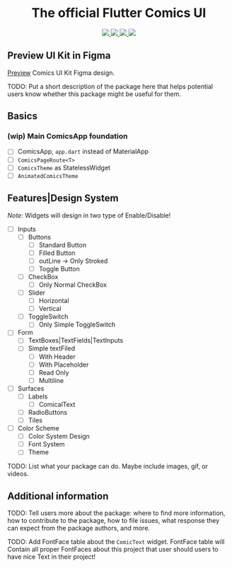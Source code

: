<!--
This README describes the package. If you publish this package to pub.dev,
this README's contents appear on the landing page for your package.

For information about how to write a good package README, see the guide for
[writing package pages](https://dart.dev/guides/libraries/writing-package-pages).

For general information about developing packages, see the Dart guide for
[creating packages](https://dart.dev/guides/libraries/create-library-packages)
and the Flutter guide for
[developing packages and plugins](https://flutter.dev/developing-packages).
-->

<div align="center">
    <h1>The official Flutter Comics UI</h1>
    <a title="pub.dev" href="https://pub.dartlang.org/packages/flutter-comics-ui" >
      <img src="https://img.shields.io/pub/v/flutter-comics-ui.svg?style=flat&include_prereleases&color=dc143c" />
    </a>
    <a title="GitHub License" href="https://github.com/Asncodes-80/flutter-comics-ui/blob/master/LICENSE">
      <img src="https://img.shields.io/github/license/Asncodes-80/flutter-comics-ui?style=flat&color=ffff00" />
    </a>
    <a title="Made with Classic Comical Design" href="https://github.com/Asncodes-80/flutter-comics-ui">
      <img
        src="https://img.shields.io/badge/comics-design-red?style=flat&color=000&labelColor=ff0000"
      >
    </a>
    <a title="Comical Web Example" href="https://asncodes-80.github.io/flutter-comics-ui">
      <img src="https://img.shields.io/badge/documentation---?style=flat&color=a8fd5a" />
    </a>
</div>

## Preview UI Kit in Figma

[Preview](https://www.figma.com/community/file/1195066656824903909) Comics UI Kit Figma design.

TODO: Put a short description of the package here that helps potential users
know whether this package might be useful for them.

## Basics

### (wip) Main ComicsApp foundation
- [ ] ComicsApp, `app.dart` instead of MaterialApp
- [ ] `ComicsPageRoute<T>`
- [ ] `ComicsTheme` as StatelessWidget
- [ ] `AnimatedComicsTheme`

## Features|Design System

_Note:_ Widgets will design in two type of Enable/Disable!

- [ ] Inputs
  - [ ] Buttons
    - [ ] Standard Button
    - [ ] Filled Button
    - [ ] outLine -> Only Stroked
    - [ ] Toggle Button
  - [ ] CheckBox
    - [ ] Only Normal CheckBox
  - [ ] Slider
    - [ ] Horizontal
    - [ ] Vertical
  - [ ] ToggleSwitch
    - [ ]  Only Simple ToggleSwitch
- [ ] Form
  - [ ] TextBoxes|TextFields|TextInputs
  - [ ] Simple textFiled
    - [ ] With Header
    - [ ] With Placeholder
    - [ ] Read Only
    - [ ] Multiline
- [ ] Surfaces
  - [ ] Labels
    - [ ] ComicalText
  - [ ] RadioButtons
  - [ ] Tiles
- [ ] Color Scheme
  - [ ] Color System Design
  - [ ] Font System
  - [ ] Theme

TODO: List what your package can do. Maybe include images, gif, or videos.

## Additional information

TODO: Tell users more about the package: where to find more information, how to
contribute to the package, how to file issues, what response they can expect
from the package authors, and more.

TODO: Add FontFace table about the `ComicText` widget. FontFace table will Contain
all proper FontFaces about this project that user should users to have nice Text in
their project!
